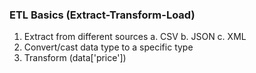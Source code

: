 ### ETL Basics (Extract-Transform-Load)
1. Extract from different sources
    a. CSV
    b. JSON
    c. XML
2. Convert/cast data type to a specific type
3. Transform (data['price'])
